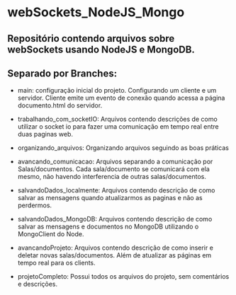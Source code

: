 # webSockets_NodeJS_Mongo

## Repositório contendo arquivos sobre webSockets usando NodeJS e MongoDB.

## Separado por Branches:

- main: configuração inicial do projeto. Configurando um cliente e um servidor. Cliente emite um evento de conexão quando acessa a página documento.html do servidor.

- trabalhando_com_socketIO: Arquivos contendo descrições de como utilizar o socket io para fazer uma comunicação em tempo real entre duas paginas web.

- organizando_arquivos: Organizando arquivos seguindo as boas práticas

- avancando_comunicacao: Arquivos separando a comunicação por Salas/documentos. Cada sala/documento se comunicará com ela mesmo, não havendo interferencia de outras salas/documentos.

- salvandoDados_localmente: Arquivos contendo descrição de como salvar as mensagens quando atualizarmos as paginas e não as perdermos.

- salvandoDados_MongoDB: Arquivos contendo descrição de como salvar as mensagens e documentos no MongoDB utilizando o MongoClient do Node.

- avancandoProjeto: Arquivos contendo descrição de como inserir e deletar novas salas/documentos. Além de atualizar as páginas em tempo real para os clients.

- projetoCompleto: Possui todos os arquivos do projeto, sem comentários e descrições.